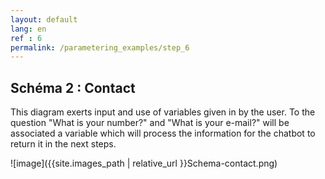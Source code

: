 ```yaml
---
layout: default
lang: en
ref : 6
permalink: /parametering_examples/step_6
---
```


## Schéma 2 : Contact


This diagram exerts input and use of variables given in by the user. To the question "What is your number?" and "What is your e-mail?" will be associated a variable which will process the information for the chatbot to return it in the next steps.



![image]({{site.images_path | relative_url }}Schema-contact.png)

